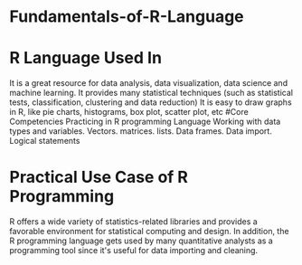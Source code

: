 # Fundamentals-of-R-Language
# R Language Used In 
It is a great resource for data analysis, data visualization, data science and machine learning.
It provides many statistical techniques (such as statistical tests, classification, clustering and data reduction)
It is easy to draw graphs in R, like pie charts, histograms, box plot, scatter plot, etc
#Core Competencies Practicing in R programming Language
Working with data types and variables.
Vectors.
matrices.
lists.
Data frames.
Data import.
Logical statements
# Practical Use Case of R Programming
R offers a wide variety of statistics-related libraries and provides a favorable environment for statistical computing and design. In addition, the R programming language gets used by many quantitative analysts as a programming tool since it's useful for data importing and cleaning.



